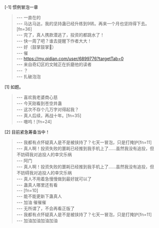 
[-1] 惯例冒泡一章
>--- 一直在的<br>
>--- 马达马达，我的坚持蛊已经升练到9转。再来一个月也坚持得下去。[fn=36]<br>
>--- 完了，真人携款潜逃了，投资的都跳水了！<br>
>--- 快一周了吧？谁去提醒下作者大大！<br>
>--- 好（鼓掌鼓掌👏）<br>
>--- 催<br>
>--- https://my.qidian.com/user/6899776?targetTab=0<br>
>--- 来自奇幻区的文贼正在折磨他的读者<br>
>--- ？<br>
>--- 扎破泡泡<br>

[1] 如题。
>--- 喜欢我老婆商心慈<br>
>--- 今天刚看到苍空井蛊<br>
>--- 这次不存个几万字对得起我？<br>
>--- 真人后续，再战十年。[fn=35]<br>
>--- 嗷呜！[fn=24]<br>

[2] 目前紧急筹备当中！
>--- 我都有点怀疑真人是不是被挟持了？七天一冒泡，只是打掩护[fn=11]<br>
>--- 真人啊！投资失败的噩耗已经推到我手机上了……虽然我没有追投，但不妨碍我对追投人的幸灾乐祸<br>
>--- 阿门<br>
>--- 真人啊！投资失败的噩耗已经推到我手机上了……虽然我没有追投，但不妨碍我对追投人的幸灾乐祸<br>
>--- 真人不用着急慢慢做到最好就可以了<br>
>--- 蛊真人哪里还有看<br>
>--- [fn=10]<br>
>--- 能不能更新下蛊真人<br>
>--- 加油 催催催<br>
>--- 无所谓了，不会再看正版了<br>
>--- 我都有点怀疑真人是不是被挟持了？七天一冒泡，只是打掩护[fn=11]<br>
>--- 加油加油加油加油<br>
